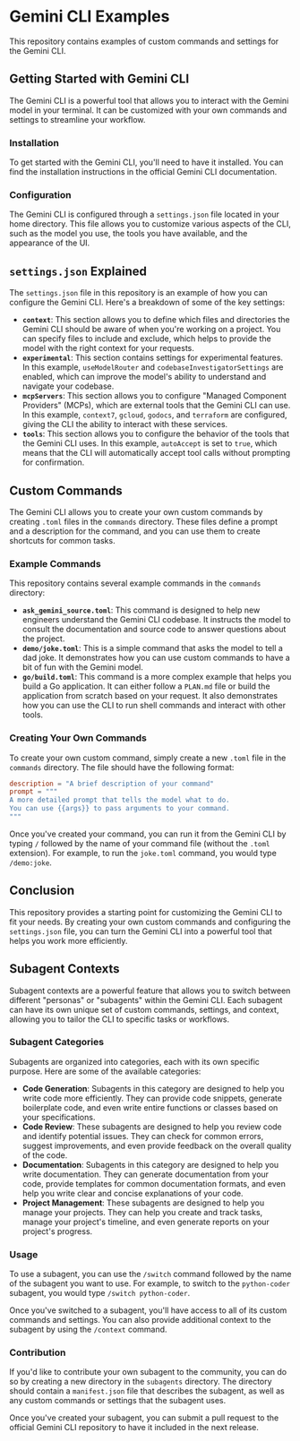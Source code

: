 # Gemini CLI Examples

This repository contains examples of custom commands and settings for the Gemini CLI.

## Getting Started with Gemini CLI

The Gemini CLI is a powerful tool that allows you to interact with the Gemini model in your terminal. It can be customized with your own commands and settings to streamline your workflow.

### Installation

To get started with the Gemini CLI, you'll need to have it installed. You can find the installation instructions in the official Gemini CLI documentation.

### Configuration

The Gemini CLI is configured through a `settings.json` file located in your home directory. This file allows you to customize various aspects of the CLI, such as the model you use, the tools you have available, and the appearance of the UI.

## `settings.json` Explained

The `settings.json` file in this repository is an example of how you can configure the Gemini CLI. Here's a breakdown of some of the key settings:

*   **`context`**: This section allows you to define which files and directories the Gemini CLI should be aware of when you're working on a project. You can specify files to include and exclude, which helps to provide the model with the right context for your requests.
*   **`experimental`**: This section contains settings for experimental features. In this example, `useModelRouter` and `codebaseInvestigatorSettings` are enabled, which can improve the model's ability to understand and navigate your codebase.
*   **`mcpServers`**: This section allows you to configure "Managed Component Providers" (MCPs), which are external tools that the Gemini CLI can use. In this example, `context7`, `gcloud`, `godocs`, and `terraform` are configured, giving the CLI the ability to interact with these services.
*   **`tools`**: This section allows you to configure the behavior of the tools that the Gemini CLI uses. In this example, `autoAccept` is set to `true`, which means that the CLI will automatically accept tool calls without prompting for confirmation.

## Custom Commands

The Gemini CLI allows you to create your own custom commands by creating `.toml` files in the `commands` directory. These files define a prompt and a description for the command, and you can use them to create shortcuts for common tasks.

### Example Commands

This repository contains several example commands in the `commands` directory:

*   **`ask_gemini_source.toml`**: This command is designed to help new engineers understand the Gemini CLI codebase. It instructs the model to consult the documentation and source code to answer questions about the project.
*   **`demo/joke.toml`**: This is a simple command that asks the model to tell a dad joke. It demonstrates how you can use custom commands to have a bit of fun with the Gemini model.
*   **`go/build.toml`**: This command is a more complex example that helps you build a Go application. It can either follow a `PLAN.md` file or build the application from scratch based on your request. It also demonstrates how you can use the CLI to run shell commands and interact with other tools.

### Creating Your Own Commands

To create your own custom command, simply create a new `.toml` file in the `commands` directory. The file should have the following format:

```toml
description = "A brief description of your command"
prompt = """
A more detailed prompt that tells the model what to do.
You can use {{args}} to pass arguments to your command.
"""
```

Once you've created your command, you can run it from the Gemini CLI by typing `/` followed by the name of your command file (without the `.toml` extension). For example, to run the `joke.toml` command, you would type `/demo:joke`.

## Conclusion

This repository provides a starting point for customizing the Gemini CLI to fit your needs. By creating your own custom commands and configuring the `settings.json` file, you can turn the Gemini CLI into a powerful tool that helps you work more efficiently.

## Subagent Contexts

Subagent contexts are a powerful feature that allows you to switch between different "personas" or "subagents" within the Gemini CLI. Each subagent can have its own unique set of custom commands, settings, and context, allowing you to tailor the CLI to specific tasks or workflows.

### Subagent Categories

Subagents are organized into categories, each with its own specific purpose. Here are some of the available categories:

*   **Code Generation**: Subagents in this category are designed to help you write code more efficiently. They can provide code snippets, generate boilerplate code, and even write entire functions or classes based on your specifications.
*   **Code Review**: These subagents are designed to help you review code and identify potential issues. They can check for common errors, suggest improvements, and even provide feedback on the overall quality of the code.
*   **Documentation**: Subagents in this category are designed to help you write documentation. They can generate documentation from your code, provide templates for common documentation formats, and even help you write clear and concise explanations of your code.
*   **Project Management**: These subagents are designed to help you manage your projects. They can help you create and track tasks, manage your project's timeline, and even generate reports on your project's progress.

### Usage

To use a subagent, you can use the `/switch` command followed by the name of the subagent you want to use. For example, to switch to the `python-coder` subagent, you would type `/switch python-coder`.

Once you've switched to a subagent, you'll have access to all of its custom commands and settings. You can also provide additional context to the subagent by using the `/context` command.

### Contribution

If you'd like to contribute your own subagent to the community, you can do so by creating a new directory in the `subagents` directory. The directory should contain a `manifest.json` file that describes the subagent, as well as any custom commands or settings that the subagent uses.

Once you've created your subagent, you can submit a pull request to the official Gemini CLI repository to have it included in the next release.
